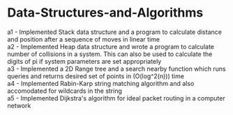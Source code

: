 # Data-Structures-and-Algorithms

a1 - Implemented Stack data structure and a program to calculate distance and position after a sequence of moves in linear time \
a2 - Implemented Heap data structure and wrote a program to calculate number of collisions in a system. This can also be used to calculate the digits of pi if system parameters are set appropriately \
a3 - Implemented a 2D Range tree and a search nearby function which runs queries and returns desired set of points in (O(log^2(n))) time \
a4 - Implemented Rabin-Karp string matching algorithm and also accomodated for wildcards in the string \
a5 - Implemented Dijkstra's algorithm for ideal packet routing in a computer network
